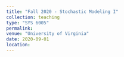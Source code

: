 ```yaml
---
title: "Fall 2020 - Stochastic Modeling I"
collection: teaching
type: "SYS 6005"
permalink: 
venue: "University of Virginia"
date: 2020-09-01
location: 
---
```



